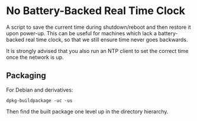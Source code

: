 No Battery-Backed Real Time Clock
=================================

A script to save the current time during shutdown/reboot and then restore it
upon power-up.  This can be useful for machines which lack a battery-backed
real time clock, so that we still ensure time never goes backwards.

It is strongly advised that you also run an NTP client to set the correct time
once the network is up.

## Packaging

For Debian and derivatives:

```
dpkg-buildpackage -uc -us
```

Then find the built package one level up in the directory hierarchy.

